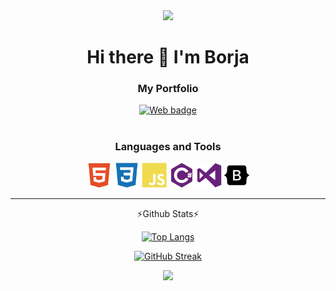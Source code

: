 <div id="header" align="center">
    <img src="https://media0.giphy.com/media/qgQUggAC3Pfv687qPC/giphy.gif?cid=ecf05e47s57gbu5ef85agcu5euj3uc562v6yijqwheddsa15&rid=giphy.gif&ct=g" width="350" />
    <h1 align="center">Hi there 👋 I'm Borja  </h1>
    
</div>
<div id="badges" align="center">
    <h3>  My Portfolio </h3>
    <a href="https://borjaog.github.io/Portfolio/" >
    <img src="https://img.shields.io/website?color=gold&label=BOG&logo=BOG&logoColor=BOG&up_color=orange&url=https://borjaog.github.io/Portfolio/" target="_blank" alt="Web badge">
</a>
</div>
<h1></h1>
<div align="center">
    <h3> Languages and Tools</h3>
    <div><img src="https://github.com/devicons/devicon/blob/master/icons/html5/html5-plain.svg" widht="40" height="40">
        <img src="https://github.com/devicons/devicon/blob/master/icons/css3/css3-plain.svg" widht="40" height="40">
        <img src="https://github.com/devicons/devicon/blob/master/icons/javascript/javascript-plain.svg" widht="40" height="40">
        <img src="https://github.com/devicons/devicon/blob/master/icons/csharp/csharp-plain.svg" widht="40" height="40">
        <img src="https://github.com/devicons/devicon/blob/master/icons/visualstudio/visualstudio-plain.svg" widht="40" height="40">
        <img src="https://github.com/devicons/devicon/blob/master/icons/bootstrap/bootstrap-plain.svg" widht="40" height="40"> 
         
</div>

---

⚡Github Stats⚡
    
[![Top Langs](https://github-readme-stats.vercel.app/api/top-langs/?username=BorjaOG&layout=compact&theme=transparent&date_format=M%20j%5B%2C%20Y%5D)](https://github.com/anuraghazra/github-readme-stats)

[![GitHub Streak](http://github-readme-streak-stats.herokuapp.com?user=BorjaOG&theme=transparent&date_format=M%20j%5B%2C%20Y%5D)](https://git.io/streak-stats)
    
    
    

<div align="center">
<img height="30em" src="https://komarev.com/ghpvc/?username=BorjaOG&label=proffile%20views&color=blue">
</div>
    


   




